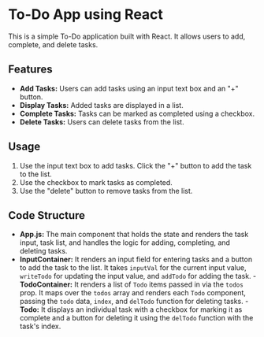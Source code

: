 # To-Do App using React

This is a simple To-Do application built with React. It allows users to add, complete, and delete tasks. 

## Features

- **Add Tasks:** Users can add tasks using an input text box and an "+" button.
- **Display Tasks:** Added tasks are displayed in a list.
- **Complete Tasks:** Tasks can be marked as completed using a checkbox.
- **Delete Tasks:** Users can delete tasks from the list.

 
## Usage

1. Use the input text box to add tasks. Click the "+" button to add the task to the list.
2. Use the checkbox to mark tasks as completed.
3. Use the "delete" button to remove tasks from the list.

## Code Structure

- **App.js:** The main component that holds the state and renders the task input, task list, and handles the logic for adding, completing, and deleting tasks.
- **InputContainer:** It  renders an input field for entering tasks and a button to add the task to the list. It takes `inputVal` for the current input value, `writeTodo` for updating the input value, and `addTodo` for adding the task.
-**TodoContainer:** It renders a list of `Todo` items passed in via the `todos` prop. It maps over the `todos` array and renders each `Todo` component, passing the `todo` data, `index`, and `delTodo` function for deleting tasks.
-**Todo:** It displays an individual task with a checkbox for marking it as complete and a button for deleting it using the `delTodo` function with the task's index.

